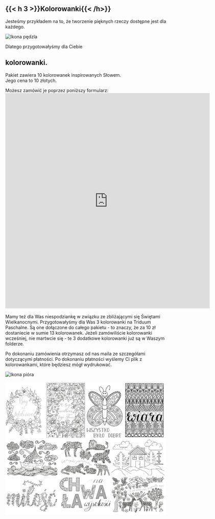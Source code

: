 ## {{< h 3 >}}Kolorowanki{{< /h>}}
<p>
Jesteśmy przykładem na to, że tworzenie <span class="text-accent">pięknych</span> rzeczy dostępne 
jest dla <span class="text-accent">każdego</span>.
</p>
<p>
<img alt="Ikona pędzla" src="/img/brush-icon.svg" style="width: 2rem;" />
<p>
Dlatego przygotowałyśmy dla Ciebie
<br>
<h2 class="text-handwritten">kolorowanki. </h2>
</p>
<p>
Pakiet zawiera <span class="text-accent">10 kolorowanek</span> inspirowanych Słowem.
<br> Jego cena to <span class="text-accent">10 złotych</span>.
</p>
<p>
Możesz zamówić je poprzez poniższy <span class="text-accent">formularz</span>:
<br>
  
                          
<iframe class=form src="https://docs.google.com/forms/d/e/1FAIpQLSdvkkOF393dD68qW2XvqCUrUDlWLFBNXfLHookPX7j2EjYFkA/viewform?embedded=true" width="640" height="673" frameborder="0" marginheight="0" marginwidth="0">Ładuję…</iframe>
</p>

<p>
 Mamy też dla Was <span class="text-accent">niespodziankę</span> w związku ze zbliżającymi się Świętami Wielkanocnymi. Przygotowałyśmy dla Was 3 kolorowanki na <span class="text-accent">Triduum Paschalne</span>. Są one dołączone do całego pakietu - to znaczy, że za 10 zł dostaniecie w sumie <span class="text-accent">13 kolorowanek</span>. Jeżeli zamówiliście kolorowanki wcześniej, nie martwcie się - te 3 dodatkowe kolorowanki już są w Waszym folderze.
  </p>
<p>
Po dokonaniu zamówienia otrzymasz od nas maila ze szczegółami dotyczącymi płatności. Po dokonaniu płatności wyślemy Ci plik z <span class="text-accent">kolorowankami</span>, które będziesz mógł wydrukować.
  </p>
  <p>
  <img alt="Ikona pióra" src="/img/pen-icon.svg" style="width: 2rem;" />
  </p>
  <p>
  <img alt="Miniaturki" src="miniatura.png"/>
  </p>
  

